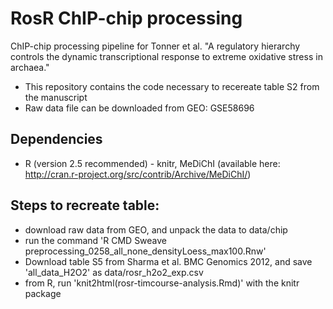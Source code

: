 # RosR ChIP-chip processing

ChIP-chip processing pipeline for Tonner et al. "A regulatory hierarchy controls the dynamic transcriptional response to extreme oxidative stress in archaea."

* This repository contains the code necessary to recereate table S2 from the manuscript
* Raw data file can be downloaded from GEO: GSE58696

## Dependencies

* R (version 2.5 recommended) - knitr, MeDiChI (available here: http://cran.r-project.org/src/contrib/Archive/MeDiChI/)


## Steps to recreate table:

* download raw data from GEO, and unpack the data to data/chip
* run the command 'R CMD Sweave preprocessing_0258_all_none_densityLoess_max100.Rnw'
* Download table S5 from Sharma et al. BMC Genomics 2012, and save 'all\_data\_H2O2' as data/rosr\_h2o2\_exp.csv 
* from R, run 'knit2html(rosr-timcourse-analysis.Rmd)' with the knitr package
